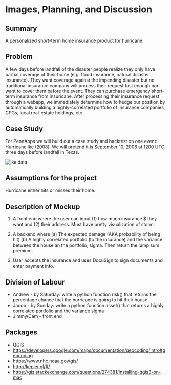 # Images, Planning, and Discussion

## Summary

A personalized short-term home insurance product for hurricane.

## Problem

 A few days before landfall of the disaster people realize they only have partial coverage of their home (e.g. flood insurance, natural disaster insurance). They want coverage against the impending disaster but no traditional insurance company will process their request fast enough nor want to cover them before the event. They can purchase emergency short-term insurance from Insuricane. After processing their insurance request through a webapp, we immediately determine how to hedge our position by automatically building a highly-correlated portfolio of insurance companies, CPGs, local real-estate holdings, etc.  

## Case Study

For PennApps we will build out a case study and backtest on one event: Hurricane Ike (2008). We will pretend it is September 10, 2008 at 1200 UTC; three days before landfall in Texas.

![ike data](present.png)

## Assumptions for the project

Hurricane either hits or misses their home.

## Description of Mockup

1. A front end where the user can input (1) how much insurance $ they want and (2) their address. Must have pretty visualization of storm.
2. A backend where
  (a) The expected damage (AKA probability of being hit)
  (b) A highly correlated portfolio (to the insurance) and the variance between the house an the portfolio, sigma. Then return the lump sum premium.
  
3. User accepts the insurance and uses DocuSign to sign documents and enter payment info.

## Division of Labour

* Andrew - by Saturday: write a python function risk() that returns the percentage chance that the hurricane is going to hit their house.
* Jacob - by Sunday: write a python function asset() that returns a highly correlated portfolio and the variance sigma
* Jimmy/Cam - front end

## Packages
* QGIS
* https://developers.google.com/maps/documentation/geocoding/intro#geocoding
* https://www.nhc.noaa.gov/gis/
* http://kepler.gl/#/
* https://gis.stackexchange.com/questions/274381/installing-qgis3-on-mac

